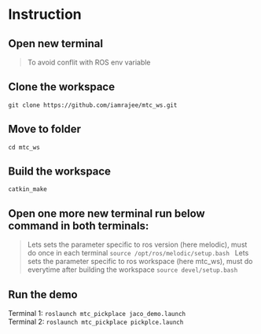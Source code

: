 # Instruction

## Open new terminal
> To avoid conflit with ROS env variable

## Clone the workspace
`git clone https://github.com/iamrajee/mtc_ws.git`

## Move to folder
`cd mtc_ws`

## Build the workspace
`catkin_make`

## Open one more new terminal run below command in both terminals:
> Lets sets the parameter specific to ros version (here melodic), must do once in each terminal
`source /opt/ros/melodic/setup.bash `
> Lets sets the parameter specific to ros workspace (here mtc_ws), must do everytime after building the workspace
`source devel/setup.bash`

## Run the demo
Terminal 1: `roslaunch mtc_pickplace jaco_demo.launch`\
Terminal 2: `roslaunch mtc_pickplace pickplce.launch`

